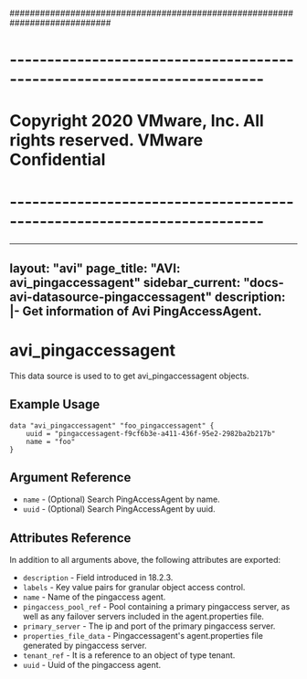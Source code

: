 ############################################################################
# ------------------------------------------------------------------------
# Copyright 2020 VMware, Inc.  All rights reserved. VMware Confidential
# ------------------------------------------------------------------------
###

---
layout: "avi"
page_title: "AVI: avi_pingaccessagent"
sidebar_current: "docs-avi-datasource-pingaccessagent"
description: |-
  Get information of Avi PingAccessAgent.
---

# avi_pingaccessagent

This data source is used to to get avi_pingaccessagent objects.

## Example Usage

```hcl
data "avi_pingaccessagent" "foo_pingaccessagent" {
    uuid = "pingaccessagent-f9cf6b3e-a411-436f-95e2-2982ba2b217b"
    name = "foo"
}
```

## Argument Reference

* `name` - (Optional) Search PingAccessAgent by name.
* `uuid` - (Optional) Search PingAccessAgent by uuid.

## Attributes Reference

In addition to all arguments above, the following attributes are exported:

* `description` - Field introduced in 18.2.3.
* `labels` - Key value pairs for granular object access control.
* `name` - Name of the pingaccess agent.
* `pingaccess_pool_ref` - Pool containing a primary pingaccess server, as well as any failover servers included in the agent.properties file.
* `primary_server` - The ip and port of the primary pingaccess server.
* `properties_file_data` - Pingaccessagent's agent.properties file generated by pingaccess server.
* `tenant_ref` - It is a reference to an object of type tenant.
* `uuid` - Uuid of the pingaccess agent.

